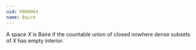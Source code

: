 ```yaml
---
uid: P000064
name: Baire
---
```

A space $X$ is Baire if the countable union of closed nowhere dense subsets of $X$ has empty interior. 

